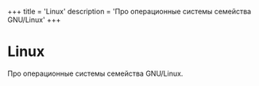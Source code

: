 +++
title = 'Linux'
description = 'Про операционные системы семейства GNU/Linux'
+++

# Linux

Про операционные системы семейства GNU/Linux.

